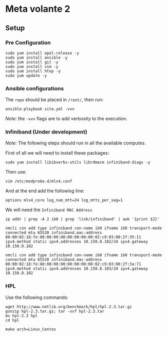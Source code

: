 # Meta volante 2 

## Setup

### Pre Configuration

```
sudo yum install epel-release -y
sudo yum install ansible -y
sudo yum install git -y
sudo yum install vim -y
sudo yum install htop -y
sudo yum update -y
```

### Ansible configurations

The `repo` should be placed in `/root/`, then run:

```
ansible-playbook site.yml -vvv
```

*Note:* the `-vvv` flags are to add verbosity to the execution.

### Infiniband (Under development)

*Note:* The following steps should run in all the available computes.

First of all we will need to install these packages:
```
sudo yum install libibverbs-utils librdmacm infiniband-diags -y
```

Then use:

```
vim /etc/modprobe.d/mlx4.conf
```

And at the end add the following line:

```
options mlx4_core log_num_mtt=24 log_mtts_per_seg=1
```

We will need the `Infiniband MAC Address`
```
ip addr | grep -A 2 ib0 | grep 'link/infiniband' | awk '{print $2}'
```

```
nmcli con add type infiniband con-name ib0 ifname ib0 transport-mode connected mtu 65520 infiniband.mac-address 80:00:02:18:fe:80:00:00:00:00:00:00:00:02:c9:03:00:2f:35:11 ipv4.method static ipv4.addresses 10.150.8.102/24 ipv4.gateway 10.150.8.102
```

```
nmcli con add type infiniband con-name ib0 ifname ib0 transport-mode connected mtu 65520 infiniband.mac-address 80:00:02:18:fe:80:00:00:00:00:00:00:00:02:c9:03:00:2f:3a:71 ipv4.method static ipv4.addresses 10.150.8.103/24 ipv4.gateway 10.150.8.102
```


### HPL

Use the following commands:

```
wget http://www.netlib.org/benchmark/hpl/hpl-2.3.tar.gz
gunzip hpl-2.3.tar.gz; tar -xvf hpl-2.3.tar
mv hpl-2.3 hpl
cd hpl

make arch=Linux_Centos
```